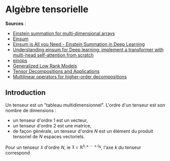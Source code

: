 # Algèbre tensorielle

**Sources** :

* [Einstein summation for multi-dimensional arrays](http://www.nik.no/2000/Krister.Aahlander.pdf)
* [Einsum](https://www.drgoulu.com/2016/01/17/einsum/)
* [Einsum is All you Need - Einstein Summation in Deep Learning](https://rockt.github.io/2018/04/30/einsum)
* [Understanding einsum for Deep learning: implement a transformer with multi-head self-attention from scratch](https://theaisummer.com/einsum-attention/#the-einsum-and-einops-notation-basics)
* [einops](https://einops.rocks/)
* [Generalized Low Rank Models](https://stanford.edu/~boyd/papers/pdf/glrm.pdf)
* [Tensor Decompositions and Applications](https://www.kolda.net/publication/TensorReview.pdf)
* [Multilinear operators for higher-order decompositions](https://www.osti.gov/servlets/purl/923081)

## Introduction

Un tenseur est un "tableau multidimensionnel". L'ordre d'un tenseur est son nombre de dimensions :

* un tenseur d'ordre 1 est un vecteur,
* un tenseur d'ordre 2 est une matrice,
* de façon générale, un tenseur d'ordre $N$ est un élément du produit tensoriel de $N$ espaces vectoriels.

Pour un tenseur $\mathfrak{X}$ d'ordre $N$, ie $\mathfrak{X} \in \mathbb{R}^{I_{1} \times \cdots \times I_{N}}$, l'axe $k$ du tenseur correspond
